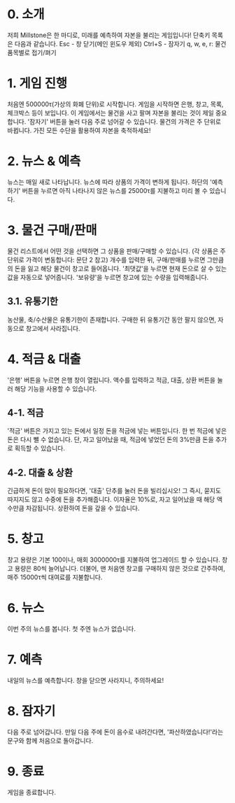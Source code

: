# 0. 소개
저희 Millstone은 한 마디로,
미래를 예측하여 자본을 불리는 게임입니다!
단축키 목록은 다음과 같습니다.
Esc - 창 닫기(메인 윈도우 제외)
Ctrl+S - 잠자기
q, w, e, r: 물건 품목별로 접기/펴기

# 1. 게임 진행 
처음엔 500000τ(가상의 화폐 단위)로 시작합니다.
게임을 시작하면 은행, 창고, 목록, 체크박스 등이 보입니다.
이 게임에서는 물건을 사고 팔며 자본을 불리는 것이 제일 중요합니다.
'잠자기' 버튼을 눌러 다음 주로 넘어갈 수 있습니다.
물건의 가격은 주 단위로 바뀝니다.
가진 모든 수단을 활용하여 자본을 축적하세요!

# 2. 뉴스 & 예측
뉴스는 매일 새로 나타납니다.
뉴스에 따라 상품의 가격이 변하게 됩니다. 
하단의 '예측하기' 버튼을 누르면 아직 나타나지 않은 뉴스를 25000τ를 지불하고 미리 볼 수 있습니다.

# 3. 물건 구매/판매
물건 리스트에서 어떤 것을 선택하면 그 상품을 판매/구매할 수 있습니다.
(각 상품은 주 단위로 가격이 변동합니다: 문단 2 참고)
개수를 입력한 뒤, 구매/판매를 누르면 그만큼의 돈을 잃고 해당 물건이 창고로 들어옵니다.
'최댓값'을 누르면 현재 돈으로 살 수 있는 값을 자동으로 넣어줍니다.
'보유량'을 누르면 창고에 있는 수량을 입력해줍니다.

## 3.1. 유통기한
농산물, 축/수산물은 유통기한이 존재합니다.
구매한 뒤 유통기간 동안 팔지 않으면, 자동으로 창고에서 사라집니다.

# 4. 적금 & 대출
'은행' 버튼을 누르면 은행 창이 열립니다.
액수를 입력하고 적금, 대출, 상환 버튼을 눌러 해당 기능을 사용할 수 있습니다.

## 4-1. 적금
'적금' 버튼은 가지고 있는 돈에서 일정 돈을 적금에 넣는 버튼입니다.
한 번 적금에 넣은 돈은 다시 뺄 수 없습니다.
단, 자고 일어났을 때, 적금에 넣었던 돈의 3%만큼 돈을 추가로 획득할 수 있습니다.

## 4-2. 대출 & 상환
긴급하게 돈이 많이 필요하다면, '대출' 단추를 눌러 돈을 빌리십시오!
그 즉시, 묻지도 따지지도 않고 수중에 돈을 추가해줍니다.
이자율은 10%로, 자고 일어났을 때 해당 액수만큼 차감됩니다.
상환하여 돈을 갚을 수 있습니다.

# 5. 창고
창고 용량은 기본 100이나, 매회 3000000τ를 지불하여 업그레이드 할 수 있습니다.
창고 용량은 80씩 늘어납니다.
더불어, 맨 처음엔 창고를 구매하지 않은 것으로 간주하여, 
매주 15000τ씩 대여료를 지불합니다.

# 6. 뉴스
이번 주의 뉴스를 봅니다. 첫 주엔 뉴스가 없습니다. 

# 7. 예측
내일의 뉴스를 예측합니다. 창을 닫으면 사라지니, 주의하세요!

# 8. 잠자기
다음 주로 넘어갑니다. 만일 다음 주에 돈이 음수로 내려간다면,
'파산하였습니다!'라는 문구와 함께 처음으로 돌아갑니다.

# 9. 종료
게임을 종료합니다.
